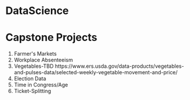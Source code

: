 # DataScience

<h1>Capstone Projects</h1>
<ol><li>Farmer's Markets</li>
  <li>Workplace Absenteeism</li>
  <li>Vegetables-TBD https://www.ers.usda.gov/data-products/vegetables-and-pulses-data/selected-weekly-vegetable-movement-and-price/</li>
  <li>Election Data</li>
  <li>Time in Congress/Age</li>
  <li>Ticket-Splitting</li>
</ol>

